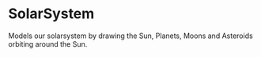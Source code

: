 # SolarSystem
Models our solarsystem by drawing the Sun, Planets, Moons and Asteroids orbiting around the Sun.

